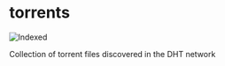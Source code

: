 torrents 
========
![Indexed](https://img.shields.io/badge/indexed-247171-blue)

Collection of torrent files discovered in the DHT network
